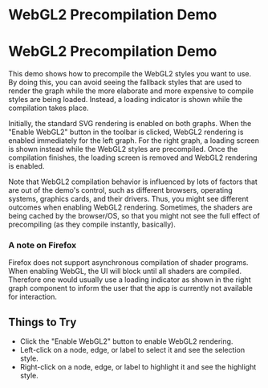 <!--
 //////////////////////////////////////////////////////////////////////////////
 // @license
 // This file is part of yFiles for HTML 2.6.
 // Use is subject to license terms.
 //
 // Copyright (c) 2000-2023 by yWorks GmbH, Vor dem Kreuzberg 28,
 // 72070 Tuebingen, Germany. All rights reserved.
 //
 //////////////////////////////////////////////////////////////////////////////
-->
# WebGL2 Precompilation Demo

# WebGL2 Precompilation Demo

This demo shows how to precompile the WebGL2 styles you want to use. By doing this, you can avoid seeing the fallback styles that are used to render the graph while the more elaborate and more expensive to compile styles are being loaded. Instead, a loading indicator is shown while the compilation takes place.

Initially, the standard SVG rendering is enabled on both graphs. When the "Enable WebGL2" button in the toolbar is clicked, WebGL2 rendering is enabled immediately for the left graph. For the right graph, a loading screen is shown instead while the WebGL2 styles are precompiled. Once the compilation finishes, the loading screen is removed and WebGL2 rendering is enabled.

Note that WebGL2 compilation behavior is influenced by lots of factors that are out of the demo's control, such as different browsers, operating systems, graphics cards, and their drivers. Thus, you might see different outcomes when enabling WebGL2 rendering. Sometimes, the shaders are being cached by the browser/OS, so that you might not see the full effect of precompiling (as they compile instantly, basically).

### A note on Firefox

Firefox does not support asynchronous compilation of shader programs. When enabling WebGL, the UI will block until all shaders are compiled. Therefore one would usually use a loading indicator as shown in the right graph component to inform the user that the app is currently not available for interaction.

## Things to Try

- Click the "Enable WebGL2" button to enable WebGL2 rendering.
- Left-click on a node, edge, or label to select it and see the selection style.
- Right-click on a node, edge, or label to highlight it and see the highlight style.
